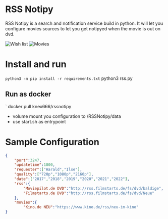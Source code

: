 # RSS Notipy

RSS Notipy is a search and notification service build in python.
It will let you configure movies sources to let you get notipyed when the movie is out on dvd.

![Wish list](https://i.ibb.co/ynrnt56/1.png)
![Movies](https://i.ibb.co/MNfhBVJ/2.png)

# Install and run

` python3 -m pip install -r requirements.txt
` python3 rss.py

## Run as docker
` docker pull knex666/rssnotipy

* volume mount you configuration to /RSSNotipy/data
* use start.sh as entrypoint

# Sample Configuration


```json
{
    "port":3247, 
    "updatetime":1800, 
    "requester":["Harald","Ilse"], 
    "quality":["720p","1080p","2160p"], 
    "date":["2017","2018","2019","2020","2021","2022"],
    "rss":{   
        "Moviepilot.de DVD":"http://rss.filmstarts.de/fs/dvd/baldige", 
        "Filmstarts.de DVD":"http://rss.filmstarts.de/fs/dvd/Neue" 
    }, 
    "movies":{ 
        "Kino.de NEU":"https://www.kino.de/rss/neu-im-kino" 
} 
```


